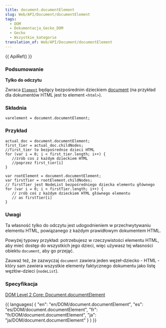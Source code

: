 ```yaml
---
title: document.documentElement
slug: Web/API/Document/documentElement
tags:
  - DOM
  - Dokumentacja_Gecko_DOM
  - Gecko
  - Wszystkie_kategorie
translation_of: Web/API/Document/documentElement
---
```

{{ ApiRef() }}

### Podsumowanie

**Tylko do odczytu**

Zwraca [`Element`](pl/DOM/element) będący bezpośrednim dzieckiem [document](pl/DOM/document) (na przykład dla dokumentów HTML jest to element `<html>`).

### Składnia

    varelement = document.documentElement;

### Przykład

    actual_doc = document.documentElement;
    first_tier = actual_doc.childNodes;
    //first_tier to bezpośrednie dzieci HTML
    for (var i = 0; i < first_tier.length; i++) {
       //zrób cos z każdym dzieckiem HTML
       //poprzez first_tier[i]
    }

<!---->

    var rootElement = document.documentElement;
    var firstTier = rootElement.childNodes;
    // firstTier jest NodeList bezpośredniego dziecka elementu głównego
    for (var i = 0; i < firstTier.length; i++) {
       // zrób coś z każdym dzieckiem HTML głównego elementu
       // as firstTier[i]
    }

### Uwagi

Ta własność tylko do odczytu jest udogodnieniem w przechwytywaniu elementu HTML, powiązanego z każdym prawidłowym dokumentem HTML.

Powyżej typowy przykład: potrzebujesz w rzeczywistości elementu HTML, aby mieć dostęp do wszystkich jego dzieci, więc używasz tej własności obiektu `document`, aby go przejąć.

Zauważ też, że zazwyczaj `document` zawiera jeden węzeł-dziecko - HTML - który sam zawiera wszystkie elementy faktycznego dokumentu jako listę węzłów-dzieci (`nodeList`).

### Specyfikacja

[DOM Level 2 Core: Document.documentElement](http://www.w3.org/TR/DOM-Level-2-Core/core.html#ID-87CD092)

{{ languages( { "en": "en/DOM/document.documentElement", "es": "es/DOM/document.documentElement", "fr": "fr/DOM/document.documentElement", "ja": "ja/DOM/document.documentElement" } ) }}
